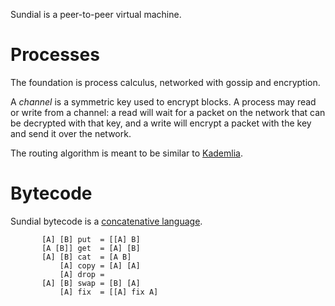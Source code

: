 Sundial is a peer-to-peer virtual machine.

# Processes
The foundation is process calculus, networked with gossip and
encryption.

A *channel* is a symmetric key used to encrypt blocks. A process may
read or write from a channel: a read will wait for a packet on the
network that can be decrypted with that key, and a write will encrypt
a packet with the key and send it over the network.

The routing algorithm is meant to be similar to
[Kademlia](https://en.wikipedia.org/wiki/Kademlia).

# Bytecode
Sundial bytecode is a [concatenative language](http://tunes.org/~iepos/joy.html).

``` 
       [A] [B] put  = [[A] B]
       [A [B]] get  = [A] [B]
       [A] [B] cat  = [A B]
           [A] copy = [A] [A]
           [A] drop =
       [A] [B] swap = [B] [A]
           [A] fix  = [[A] fix A]
```
